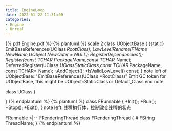 ```yaml
---
title: EngineLoop
date: 2022-01-22 11:31:00
categories:
- Engine
- Unreal
---
```

{% pdf Engine.pdf %}
{% plantuml %}
scale 2
class UObjectBase
{
    {static} EmitBaseReferences(UClass *RootClass);
    LowLevelRename(FName NewName,UObject *NewOuter = NULL);
    RegisterDependencies();
    Register(const TCHAR* PackageName,const TCHAR* Name);
    DeferredRegister(UClass *UClassStaticClass,const TCHAR* PackageName, const TCHAR* Name);
    -AddObject();
    +IsValidLowLevel() const;
}
note left of UObjectBase::"EmitBaseReferences(UClass *RootClass)"
Emit GC token for UObjectBase, this might be UObject::StaticClass or Default_Class
end note

class UClass
{

}
{% endplantuml %}
{% plantuml %}
class FRunnable
{
    +Init();
    +Run();
    +Stop();
    +Exit();
}
note left: 线程执行体，控制改变线程的状态

FRunnable <|-- FRenderingThread
class FRenderingThread
{
    # FString ThreadName;
}
{% endplantuml %}